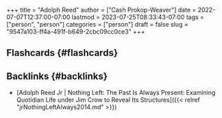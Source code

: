 +++
title = "Adolph Reed"
author = ["Cash Prokop-Weaver"]
date = 2022-07-07T12:37:00-07:00
lastmod = 2023-07-25T08:33:43-07:00
tags = ["person", "person"]
categories = ["person"]
draft = false
slug = "9547a103-ff4a-491f-b649-2cbc09cc0ce3"
+++

## Flashcards {#flashcards}


## Backlinks {#backlinks}

-   [Adolph Reed Jr | Nothing Left: The Past Is Always Present: Examining Quotidian Life under Jim Crow to Reveal Its Structures]({{< relref "jrNothingLeftAlways2014.md" >}})
